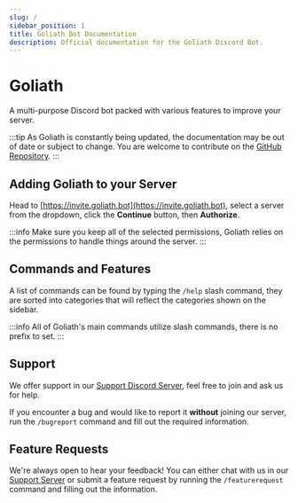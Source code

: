 ```yaml
---
slug: /
sidebar_position: 1
title: Goliath Bot Documentation
description: Official documentation for the Goliath Discord Bot.
---
```


# Goliath

A multi-purpose Discord bot packed with various features to improve your server.

:::tip
As Goliath is constantly being updated, the documentation may be out of date or subject to change. You are welcome to contribute on the [GitHub Repository](https://github.com/GoliathBot/docs.goliath.bot).
:::

## Adding Goliath to your Server

Head to [https://invite.goliath.bot](https://invite.goliath.bot), select a server from the dropdown, click the **Continue** button, then **Authorize**.

:::info
Make sure you keep all of the selected permissions, Goliath relies on the permissions to handle things around the server.
:::

## Commands and Features

A list of commands can be found by typing the `/help` slash command, they are sorted into categories that will reflect the categories shown on the sidebar.

:::info
All of Goliath's main commands utilize slash commands, there is no prefix to set.
:::

## Support

We offer support in our [Support Discord Server](https://support.goliath.bot), feel free to join and ask us for help.

If you encounter a bug and would like to report it **without** joining our server, run the `/bugreport` command and fill out the required information.

## Feature Requests

We're always open to hear your feedback! You can either chat with us in our [Support Server](https://support.goliath.bot) or submit a feature request by running the `/featurerequest` command and filling out the information.